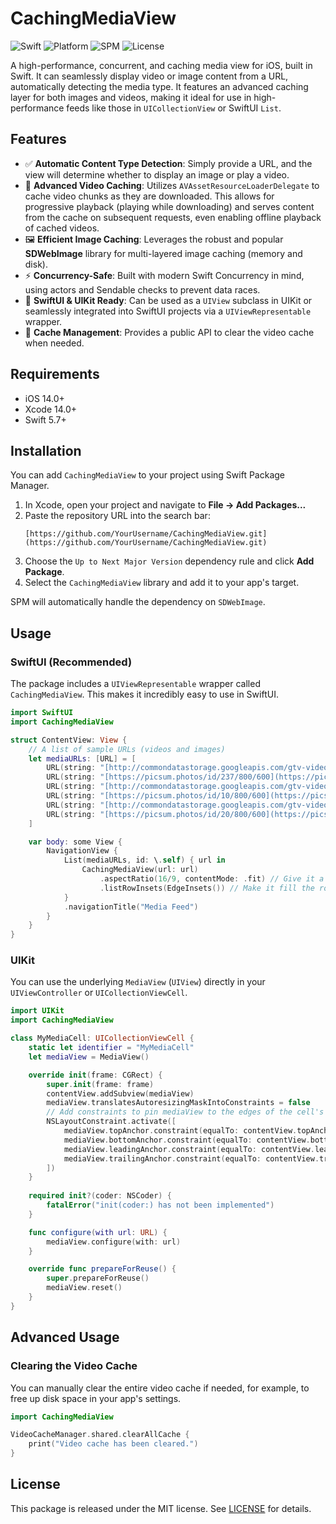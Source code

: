 # CachingMediaView

![Swift](https://img.shields.io/badge/Swift-5.7-orange.svg)
![Platform](https://img.shields.io/badge/Platform-iOS%2014%2B-blue.svg)
![SPM](https://img.shields.io/badge/SPM-compatible-brightgreen.svg)
![License](https://img.shields.io/badge/License-MIT-green.svg)

A high-performance, concurrent, and caching media view for iOS, built in Swift. It can seamlessly display video or image content from a URL, automatically detecting the media type. It features an advanced caching layer for both images and videos, making it ideal for use in high-performance feeds like those in `UICollectionView` or SwiftUI `List`.

## Features

-   ✅ **Automatic Content Type Detection**: Simply provide a URL, and the view will determine whether to display an image or play a video.
-   🚀 **Advanced Video Caching**: Utilizes `AVAssetResourceLoaderDelegate` to cache video chunks as they are downloaded. This allows for progressive playback (playing while downloading) and serves content from the cache on subsequent requests, even enabling offline playback of cached videos.
-   🖼️ **Efficient Image Caching**: Leverages the robust and popular **SDWebImage** library for multi-layered image caching (memory and disk).
-   ⚡ **Concurrency-Safe**: Built with modern Swift Concurrency in mind, using actors and Sendable checks to prevent data races.
-   📱 **SwiftUI & UIKit Ready**: Can be used as a `UIView` subclass in UIKit or seamlessly integrated into SwiftUI projects via a `UIViewRepresentable` wrapper.
-   🔧 **Cache Management**: Provides a public API to clear the video cache when needed.

## Requirements

-   iOS 14.0+
-   Xcode 14.0+
-   Swift 5.7+

## Installation

You can add `CachingMediaView` to your project using Swift Package Manager.

1.  In Xcode, open your project and navigate to **File → Add Packages...**
2.  Paste the repository URL into the search bar:
    ```
    [https://github.com/YourUsername/CachingMediaView.git](https://github.com/YourUsername/CachingMediaView.git)
    ```
3.  Choose the `Up to Next Major Version` dependency rule and click **Add Package**.
4.  Select the `CachingMediaView` library and add it to your app's target.

SPM will automatically handle the dependency on `SDWebImage`.

## Usage

### SwiftUI (Recommended)

The package includes a `UIViewRepresentable` wrapper called `CachingMediaView`. This makes it incredibly easy to use in SwiftUI.

```swift
import SwiftUI
import CachingMediaView

struct ContentView: View {
    // A list of sample URLs (videos and images)
    let mediaURLs: [URL] = [
        URL(string: "[http://commondatastorage.googleapis.com/gtv-videos-bucket/sample/BigBuckBunny.mp4](http://commondatastorage.googleapis.com/gtv-videos-bucket/sample/BigBuckBunny.mp4)")!,
        URL(string: "[https://picsum.photos/id/237/800/600](https://picsum.photos/id/237/800/600)")!,
        URL(string: "[http://commondatastorage.googleapis.com/gtv-videos-bucket/sample/ElephantsDream.mp4](http://commondatastorage.googleapis.com/gtv-videos-bucket/sample/ElephantsDream.mp4)")!,
        URL(string: "[https://picsum.photos/id/10/800/600](https://picsum.photos/id/10/800/600)")!,
        URL(string: "[http://commondatastorage.googleapis.com/gtv-videos-bucket/sample/ForBiggerBlazes.mp4](http://commondatastorage.googleapis.com/gtv-videos-bucket/sample/ForBiggerBlazes.mp4)")!,
        URL(string: "[https://picsum.photos/id/20/800/600](https://picsum.photos/id/20/800/600)")!
    ]

    var body: some View {
        NavigationView {
            List(mediaURLs, id: \.self) { url in
                CachingMediaView(url: url)
                    .aspectRatio(16/9, contentMode: .fit) // Give it a frame or aspect ratio
                    .listRowInsets(EdgeInsets()) // Make it fill the row
            }
            .navigationTitle("Media Feed")
        }
    }
}
```

### UIKit

You can use the underlying `MediaView` (`UIView`) directly in your `UIViewController` or `UICollectionViewCell`.

```swift
import UIKit
import CachingMediaView

class MyMediaCell: UICollectionViewCell {
    static let identifier = "MyMediaCell"
    let mediaView = MediaView()

    override init(frame: CGRect) {
        super.init(frame: frame)
        contentView.addSubview(mediaView)
        mediaView.translatesAutoresizingMaskIntoConstraints = false
        // Add constraints to pin mediaView to the edges of the cell's contentView
        NSLayoutConstraint.activate([
            mediaView.topAnchor.constraint(equalTo: contentView.topAnchor),
            mediaView.bottomAnchor.constraint(equalTo: contentView.bottomAnchor),
            mediaView.leadingAnchor.constraint(equalTo: contentView.leadingAnchor),
            mediaView.trailingAnchor.constraint(equalTo: contentView.trailingAnchor)
        ])
    }
    
    required init?(coder: NSCoder) {
        fatalError("init(coder:) has not been implemented")
    }

    func configure(with url: URL) {
        mediaView.configure(with: url)
    }

    override func prepareForReuse() {
        super.prepareForReuse()
        mediaView.reset()
    }
}
```

## Advanced Usage

### Clearing the Video Cache

You can manually clear the entire video cache if needed, for example, to free up disk space in your app's settings.

```swift
import CachingMediaView

VideoCacheManager.shared.clearAllCache {
    print("Video cache has been cleared.")
}
```

## License

This package is released under the MIT license. See [LICENSE](LICENSE) for details.
